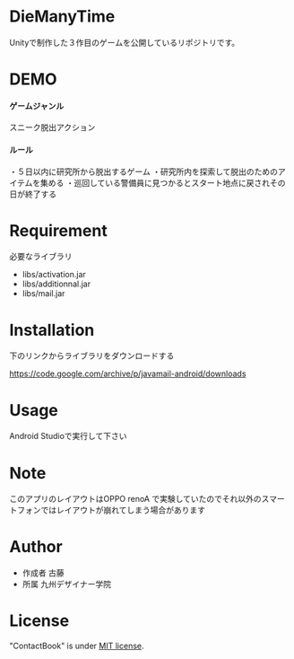 # DieManyTime

Unityで制作した３作目のゲームを公開しているリポジトリです。

# DEMO

#### ゲームジャンル
スニーク脱出アクション

#### ルール
・５日以内に研究所から脱出するゲーム
・研究所内を探索して脱出のためのアイテムを集める
・巡回している警備員に見つかるとスタート地点に戻されその日が終了する

# Requirement

必要なライブラリ

* libs/activation.jar
* libs/additionnal.jar
* libs/mail.jar

# Installation

下のリンクからライブラリをダウンロードする

https://code.google.com/archive/p/javamail-android/downloads

# Usage

Android Studioで実行して下さい

# Note

このアプリのレイアウトはOPPO renoA で実験していたのでそれ以外のスマートフォンではレイアウトが崩れてしまう場合があります

# Author

* 作成者    古藤
* 所属      九州デザイナー学院

# License

"ContactBook" is under [MIT license](https://en.wikipedia.org/wiki/MIT_License).
